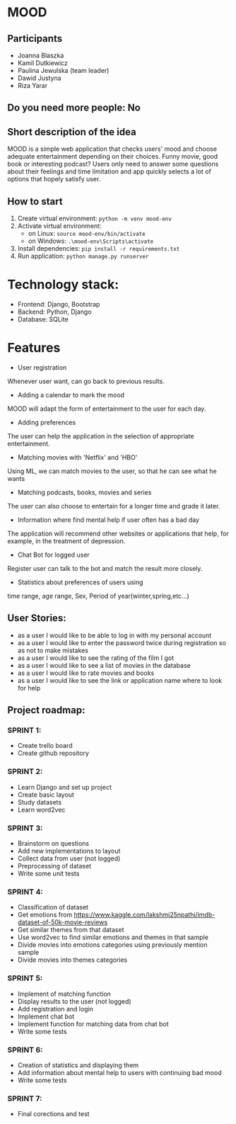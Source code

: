 # MOOD 

## Participants 

- Joanna Blaszka 
- Kamil Dutkiewicz 
- Paulina Jewulska (team leader)
- Dawid Justyna 
- Riza Yarar 

## Do you need more people: No 

## Short description of the idea 

MOOD is a simple web application that checks users' mood and choose adequate entertainment depending on their choices. Funny movie, good book or interesting podcast? Users only need to answer some questions about their feelings and time limitation and app quickly selects a lot of options that hopely satisfy user. 

## How to start 

1. Create virtual environment: ```python -m venv mood-env```
1. Activate virtual environment:
    - on Linux: ```source mood-env/bin/activate```
    - on Windows: ```.\mood-env\Scripts\activate```
1. Install dependencies: ```pip install -r requirements.txt```
1. Run application: ```python manage.py runserver```

# Technology stack: 

- Frontend: Django, Bootstrap 
- Backend: Python, Django 
- Database: SQLite 

# Features 

- User registration

Whenever user want, can go back to previous results. 
- Adding a calendar to mark the mood 
   
MOOD will adapt the form of entertainment to the user for each day. 
- Adding preferences

The user can help the application in the selection of appropriate entertainment. 
- Matching movies with 'Netflix' and 'HBO' 

Using ML, we can match movies to the user,  so that he can see what he wants  
- Matching podcasts, books,  movies and series 

The user can also choose to entertain for a longer time and grade it later. 
- Information where find mental help if user often has a bad day  

The application will recommend other websites or applications that help, for example, in the treatment of depression. 
- Chat Bot for logged user  

Register user can talk to the bot and match the result more closely. 
- Statistics about preferences of users using  

time range, age range, Sex, Period of year(winter,spring,etc...) 

 

## User Stories: 

- as a user I would like to be able to log in with my personal account 
- as a user I would like to enter the password twice during registration so as not to make mistakes 
- as a user I would like to see the rating of the film I got 
- as a user I would like to see a list of movies in the database 
- as a user I would like to rate movies and books 
- as a user I would like to see the link or application name where to look for help 

## Project roadmap: 

### SPRINT 1: 
- Create trello board 
- Create github repository    

### SPRINT 2: 
- Learn Django and set up project 
- Create basic layout 
- Study datasets  
- Learn word2vec 

### SPRINT 3: 
- Brainstorm on questions 
- Add new implementations to layout 
- Collect data from user (not logged) 
- Preprocessing of dataset  
- Write some unit tests 

### SPRINT 4: 
- Classification of dataset 
- Get emotions from https://www.kaggle.com/lakshmi25npathi/imdb-dataset-of-50k-movie-reviews
- Get similar themes from that dataset 
- Use word2vec to find similar emotions and themes in that sample 
- Divide movies into emotions categories using previously mention sample 
- Divide movies into themes categories  

### SPRINT 5: 
- Implement of matching function 
- Display results to the user (not logged) 
- Add registration and login 
- Implement chat bot  
- Implement function for matching  data from chat bot  
- Write some tests 

### SPRINT 6: 
- Creation of statistics and displaying them 
- Add information about mental help to users with continuing bad mood 
- Write some tests 

### SPRINT 7: 
- Final corections and test
